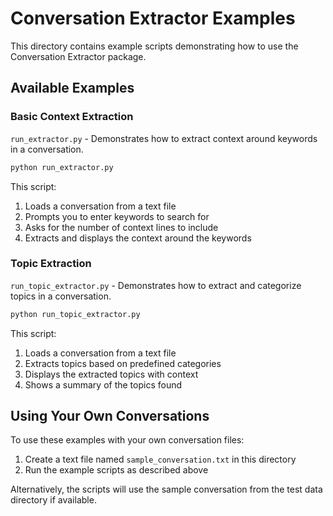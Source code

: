 # Conversation Extractor Examples

This directory contains example scripts demonstrating how to use the Conversation Extractor package.

## Available Examples

### Basic Context Extraction

`run_extractor.py` - Demonstrates how to extract context around keywords in a conversation.

```bash
python run_extractor.py
```

This script:
1. Loads a conversation from a text file
2. Prompts you to enter keywords to search for
3. Asks for the number of context lines to include
4. Extracts and displays the context around the keywords

### Topic Extraction

`run_topic_extractor.py` - Demonstrates how to extract and categorize topics in a conversation.

```bash
python run_topic_extractor.py
```

This script:
1. Loads a conversation from a text file
2. Extracts topics based on predefined categories
3. Displays the extracted topics with context
4. Shows a summary of the topics found

## Using Your Own Conversations

To use these examples with your own conversation files:

1. Create a text file named `sample_conversation.txt` in this directory
2. Run the example scripts as described above

Alternatively, the scripts will use the sample conversation from the test data directory if available.
